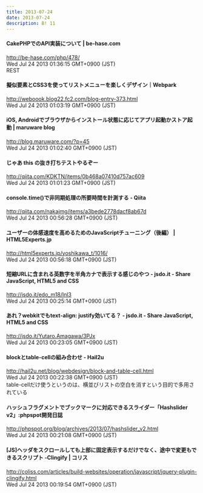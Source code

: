 ```yaml
---
title: 2013-07-24
date: 2013-07-24
description: B! 11
---
```


#### CakePHPでのAPI実装について | be-hase.com
http://be-hase.com/php/478/<br>
Wed Jul 24 2013 01:36:15 GMT+0900 (JST)<br>
REST


####  擬似要素とCSS3を使ってリストメニューを楽しくデザイン｜Webpark
http://weboook.blog22.fc2.com/blog-entry-373.html<br>
Wed Jul 24 2013 01:03:19 GMT+0900 (JST)<br>


#### iOS, Androidでブラウザからインストール状態に応じてアプリ起動かストア起動 | maruware blog
http://blog.maruware.com/?p=45<br>
Wed Jul 24 2013 01:02:40 GMT+0900 (JST)<br>


#### じゃあ this の抜き打ちテストやるぞー
http://qiita.com/KDKTN/items/0b468a07410d757ac609<br>
Wed Jul 24 2013 01:01:23 GMT+0900 (JST)<br>


#### console.time()で非同期処理の所要時間を計測する - Qiita
http://qiita.com/nakajmg/items/a3bede2778dacf8ab67d<br>
Wed Jul 24 2013 00:56:28 GMT+0900 (JST)<br>


#### ユーザーの体感速度を高めるためのJavaScriptチューニング（後編） | HTML5Experts.jp
http://html5experts.jp/yoshikawa_t/1016/<br>
Wed Jul 24 2013 00:56:18 GMT+0900 (JST)<br>


#### 短縮URLに含まれる英数字を半角カナで表示する感じのやつ - jsdo.it - Share JavaScript, HTML5 and CSS
http://jsdo.it/edo_m18/lnl3<br>
Wed Jul 24 2013 00:25:14 GMT+0900 (JST)<br>


#### あれ？webkitでもtext-align: justify効いてる？ - jsdo.it - Share JavaScript, HTML5 and CSS
http://jsdo.it/Yutaro.Amagawa/3PJx<br>
Wed Jul 24 2013 00:23:05 GMT+0900 (JST)<br>


#### blockとtable-cellの組み合わせ - Hail2u
http://hail2u.net/blog/webdesign/block-and-table-cell.html<br>
Wed Jul 24 2013 00:22:38 GMT+0900 (JST)<br>
table-cellだけ使うというのは、横並びリストの空白を消すという目的で多用されている


#### ハッシュフラグメントでブックマークに対応できるスライダー「Hashslider v2」:phpspot開発日誌
http://phpspot.org/blog/archives/2013/07/hashslider_v2.html<br>
Wed Jul 24 2013 00:21:08 GMT+0900 (JST)<br>


####   [JS]ヘッダをスクロールしても上部に固定表示するだけでなく、途中で変更もできるスクリプト -Clingify | コリス
http://coliss.com/articles/build-websites/operation/javascript/jquery-plugin-clingify.html<br>
Wed Jul 24 2013 00:19:54 GMT+0900 (JST)<br>


